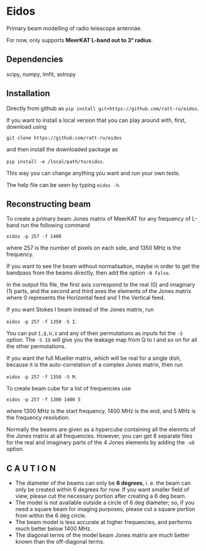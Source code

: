 # Eidos
Primary beam modelling of radio telescope antennae.

For now, only supports **MeerKAT L-band out to 3° radius**.

## Dependencies
scipy, numpy, lmfit, astropy

## Installation
Directly from github as `pip install git+https://github.com/ratt-ru/eidos`.

If you want to install a local version that you can play around with, first, download using 

`git clone https://github.com/ratt-ru/eidos`  

and then install the downloaded package as 

`pip install -e /local/path/to/eidos`. 

This way you can change anything you want and run your own tests.

The help file can be seen by typing `eidos -h`.

## Reconstructing beam
To create a primary beam Jones matrix of MeerKAT for any frequency of L-band run the following command 

`eidos -p 257 -f 1400` 

where 257 is the number of pixels on each side, and 1350 MHz is the frequency. 

If you want to see the beam without normalisation, maybe in order to get the bandpass from the beams directly, then add the option `-N False`. 

In the output fits file, the first axis correspond to the real (0) and imaginary (1) parts, and the second and third axes the elements of the Jones matrix where 0 represents the Horizontal feed and 1 the Vertical feed.

If you want Stokes I beam instead of the Jones matrix, run 

`eidos -p 257 -f 1350 -S I`.

You can put `I,Q,U,V` and any of their permutations as inputs fot the `-S` option. The `-S IQ` will give you the leakage map from Q to I and so on for all the other permutations.

If you want the full Mueller matrix, which will be real for a single dish, because it is the auto-correlation of a complex Jones matrix, then run 

`eidos -p 257 -f 1350 -S M`.

To create beam cube for a list of frequencies use 

`eidos -p 257 -f 1300 1400 5` 

where 1300 MHz is the start frequency, 1400 MHz is the end, and 5 MHz is the frequency resolution.

Normally the beams are given as a hypercube containing all the elemnts of the Jones matrix at all frequencies. However, you can get 8 separate files for the real and imaginary parts of the 4 Jones elements by adding the `-o8` option.

## C A U T I O N

* The diameter of the beams can only be **6 degrees**, i. e. the beam can only be created within 6 degrees for now. If you want smaller field of view, please cut the necessary portion after creating a 6 deg beam.
* The model is not available outside a circle of 6 deg diameter; so, if you need a square beam for imaging purposes, please cut a square portion from within the 6 deg circle.
* The beam model is less accurate at higher frequencies, and performs much better below 1400 MHz.
* The diagonal terms of the model beam Jones matrix are much better known than the off-diagonal terms.
